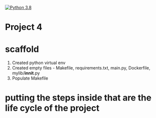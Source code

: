 [![Python 3.8](https://github.com/aadi1405/IDS706_Project4_AJ/actions/workflows/main.yml/badge.svg)](https://github.com/aadi1405/IDS706_Project4_AJ/actions/workflows/main.yml)

# Project 4


# scaffold 

1) Created python virtual env
2) Created empty files - Makefile, requirements.txt, main.py, Dockerfile, mylib/__innit__.py
3) Populate Makefile 
# putting the steps inside that are the life cycle of the project


